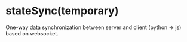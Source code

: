 # stateSync(temporary)

One-way data synchronization between server and client (python -> js) based on websocket.
